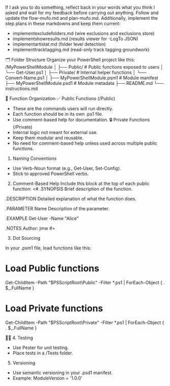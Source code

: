 If I ask you to do something, reflect back in your words what you think I asked and wait for my feedback before carrying out anything.
Follow and update the flow-mufo.md and plan-mufo.md.
Additionally, implement the step plans in these markdowns and keep them current:
- implementexcludefolders.md (wire exclusions and exclusions store)
- implementshowresults.md (results viewer for -LogTo JSON)
- implementartistat.md (folder level detection)
- implementtracktagging.md (read-only track tagging groundwork)

🗂️ Folder Structure
Organize your PowerShell project like this:
/MyPowerShellModule
│
├── Public/           # Public functions exposed to users
│   └── Get-User.ps1
│
├── Private/          # Internal helper functions
│   └── Convert-Name.ps1
│
├── MyPowerShellModule.psm1  # Module manifest
├── MyPowerShellModule.psd1  # Module metadata
├── README.md
└── instructions.md

🔧 Function Organization
✅ Public Functions (/Public)
- These are the commands users will run directly.
- Each function should be in its own .ps1 file.
- Use comment-based help for documentation.
🔒 Private Functions (/Private)
- Internal logic not meant for external use.
- Keep them modular and reusable.
- No need for comment-based help unless used across multiple public functions.


1. Naming Conventions
- Use Verb-Noun format (e.g., Get-User, Set-Config).
- Stick to approved PowerShell verbs.
2. Comment-Based Help
Include this block at the top of each public function:
<#
.SYNOPSIS
Brief description of the function.

.DESCRIPTION
Detailed explanation of what the function does.

.PARAMETER Name
Description of the parameter.

.EXAMPLE
Get-User -Name "Alice"

.NOTES
Author: jmw
#>


3. Dot Sourcing

In your .psm1 file, load functions like this:
# Load Public functions
Get-ChildItem -Path "$PSScriptRoot\Public" -Filter *.ps1 | ForEach-Object {
    . $_.FullName
}

# Load Private functions
Get-ChildItem -Path "$PSScriptRoot\Private" -Filter *.ps1 | ForEach-Object {
    . $_.FullName
}


4. Testing
- Use Pester for unit testing.
- Place tests in a /Tests folder.
5. Versioning
- Use semantic versioning in your .psd1 manifest.
- Example: ModuleVersion = '1.0.0'

